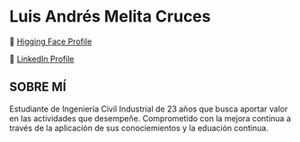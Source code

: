 # Luis Andrés Melita Cruces

🤗 [Higging Face Profile](https://huggingface.co/LuianMC)

💼 [LinkedIn Profile](https://www.linkedin.com/in/melitacruces)

## SOBRE MÍ

Estudiante de Ingeniería Civil Industrial de 23 años que busca aportar valor en las actividades que desempeñe. Comprometido con la mejora continua a través de la aplicación de sus conociemientos y la eduación continua.
